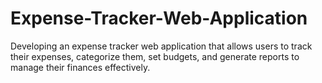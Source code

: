 # Expense-Tracker-Web-Application
Developing an expense tracker web application that allows users to track their expenses, categorize them, set budgets, and generate reports to manage their finances effectively.
